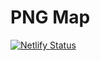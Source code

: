 # PNG Map

[![Netlify Status](https://api.netlify.com/api/v1/badges/7276f10d-af1e-402a-a2ac-d440c0354b96/deploy-status)](https://app.netlify.com/sites/pngmap/deploys)
